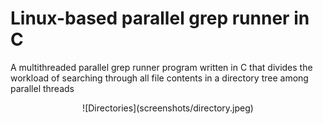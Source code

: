 # Linux-based parallel grep runner in C

A multithreaded parallel grep runner program written in C that divides the workload of searching through all file contents in a directory
tree among parallel threads

<div style="text-align:center">
    ![Directories](screenshots/directory.jpeg)
<div style="text-align:center">
